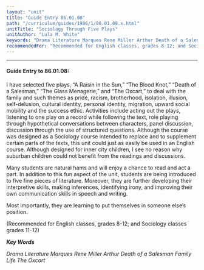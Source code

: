 ```yaml
---
layout: "unit"
title: "Guide Entry 86.01.08"
path: "/curriculum/guides/1986/1/86.01.08.x.html"
unitTitle: "Sociology Through Five Plays"
unitAuthor: "Lula M. White"
keywords: "Drama Literature Marques Rene Miller Arthur Death of a Salesman Family Life The Oxcart"
recommendedFor: "Recommended for English classes, grades 8-12; and Sociology classes grades 11-12"
---
```

<body>
<hr/>
<h4>
Guide Entry to 86.01.08:
</h4>
I have selected five plays, “A Raisin in the Sun,” “The Blood Knot,” “Death of a Salesman,” “The Glass Menagerie,” and “The Oxcart,” to deal with the family and such themes as pride, racism, brotherhood, isolation, illusion, self-delusion, cultural identity, personal identity, migration, upward social mobility and the success ethic. Activities include acting out the plays, listening to one play on a record while following the text, role playing through hypothetical conversations between characters, panel discussion, discussion through the use of structured questions. Although the course was designed as a Sociology course intended to replace and to supplement certain parts of the texts, this unit could just as easily be used in an English course. Although designed for inner city children, I see no reason why suburban children could not benefit from the readings and discussions.
<p>
Many students are natural hams and will enjoy a chance to read and act a part. In addition to this fun aspect of the unit, students are being introduced to five fine pieces of literature. Moreover, they are further developing their interpretive skills, making inferences, identifying irony, and improving their own communication skills in speech and writing.
</p>
<p>
Most importantly, they are learning to put themselves in someone else’s position.
</p>
<p>
(Recommended for English classes, grades 8-12; and Sociology classes grades 11-12)
</p>
<p>
<b>
<i>
Key Words
</i>
</b>
<br/>
</p>
<p>
<i>
Drama Literature Marques Rene Miller Arthur Death of a Salesman Family Life The Oxcart
</i>
</p>
</body>